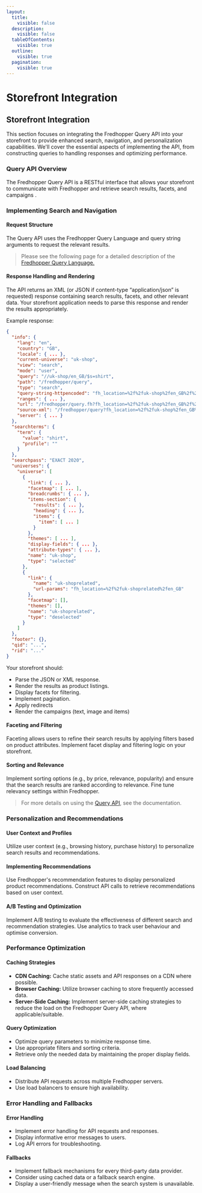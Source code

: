 ```yaml
---
layout:
  title:
    visible: false
  description:
    visible: false
  tableOfContents:
    visible: true
  outline:
    visible: true
  pagination:
    visible: true
---
```


# Storefront Integration

## Storefront Integration

This section focuses on integrating the Fredhopper Query API into your storefront to provide enhanced search, navigation, and personalization capabilities. We'll cover the essential aspects of implementing the API, from constructing queries to handling responses and optimizing performance.

### Query API Overview

The Fredhopper Query API is a RESTful interface that allows your storefront to communicate with Fredhopper and retrieve search results, facets, and campaigns .

### Implementing Search and Navigation

#### Request Structure

The Query API uses the Fredhopper Query Language and query string arguments to request the relevant results.

> Please see the following page for a detailed description of the [Fredhopper Query Language.](https://crownpeak.gitbook.io/product-discovery/fredhopper-integration-guide/fredhopper-integration-guide-1/front-end-integration/fredhopper-query-language)

#### Response Handling and Rendering

The API returns an XML (or JSON if content-type “application/json” is requested) response containing search results, facets, and other relevant data. Your storefront application needs to parse this response and render the results appropriately.

Example response:

```json
{
  "info": {
    "lang": "en",
    "country": "GB",
    "locale": { ... },
    "current-universe": "uk-shop",
    "view": "search",
    "mode": "user",
    "query": "//uk-shop/en_GB/$s=shirt",
    "path": "/fredhopper/query",
    "type": "search",
    "query-string-httpencoded": "fh_location=%2f%2fuk-shop%2fen_GB%2f%24s%3dshirt",
    "ranges": { ... },
    "url": "/fredhopper/query.fh?fh_location=%2f%2fuk-shop%2fen_GB%2f%24s%3dshirt",
    "source-xml": "/fredhopper/query?fh_location=%2f%2fuk-shop%2fen_GB%2f%24s%3dshirt",
    "server": { ... }
  },
  "searchterms": {
    "term": {
      "value": "shirt",
      "profile": ""
    }
  },
  "searchpass": "EXACT 2020",
  "universes": {
    "universe": [
      {
        "link": { ... },
        "facetmap": [ ... ],
        "breadcrumbs": { ... },
        "items-section": {
          "results": { ... },
          "heading": { ... },
          "items": {
            "item": [ ... ]
          }
        },
        "themes": [ ... ],
        "display-fields": { ... },
        "attribute-types": { ... },
        "name": "uk-shop",
        "type": "selected"
      },
      {
        "link": {
          "name": "uk-shoprelated",
          "url-params": "fh_location=%2f%2fuk-shoprelated%2fen_GB"
        },
        "facetmap": [],
        "themes": [],
        "name": "uk-shoprelated",
        "type": "deselected"
      }
    ]
  },
  "footer": {},
  "qid": "...",
  "rid": "..."
}
```

Your storefront should:

* Parse the JSON or XML response.
* Render the results as product listings.
* Display facets for filtering.
* Implement pagination.
* Apply redirects
* Render the campaigns (text, image and items)

#### Faceting and Filtering

Faceting allows users to refine their search results by applying filters based on product attributes. Implement facet display and filtering logic on your storefront.

#### Sorting and Relevance

Implement sorting options (e.g., by price, relevance, popularity) and ensure that the search results are ranked according to relevance. Fine tune relevancy settings within Fredhopper.

> For more details on using the [Query API](https://crownpeak.gitbook.io/product-discovery/fredhopper-integration-guide/fredhopper-integration-guide-1/front-end-integration), see the documentation.

### Personalization and Recommendations

#### User Context and Profiles

Utilize user context (e.g., browsing history, purchase history) to personalize search results and recommendations.

#### Implementing Recommendations

Use Fredhopper's recommendation features to display personalized product recommendations. Construct API calls to retrieve recommendations based on user context.

#### A/B Testing and Optimization

Implement A/B testing to evaluate the effectiveness of different search and recommendation strategies. Use analytics to track user behaviour and optimise conversion.

### Performance Optimization

#### Caching Strategies

* **CDN Caching:** Cache static assets and API responses on a CDN where possible.
* **Browser Caching:** Utilize browser caching to store frequently accessed data.
* **Server-Side Caching:** Implement server-side caching strategies to reduce the load on the Fredhopper Query API, where applicable/suitable.

#### Query Optimization

* Optimize query parameters to minimize response time.
* Use appropriate filters and sorting criteria.
* Retrieve only the needed data by maintaining the proper display fields.

#### Load Balancing

* Distribute API requests across multiple Fredhopper servers.
* Use load balancers to ensure high availability.

### Error Handling and Fallbacks

#### Error Handling

* Implement error handling for API requests and responses.
* Display informative error messages to users.
* Log API errors for troubleshooting.

#### Fallbacks

* Implement fallback mechanisms for every third-party data provider.
* Consider using cached data or a fallback search engine.
* Display a user-friendly message when the search system is unavailable.
